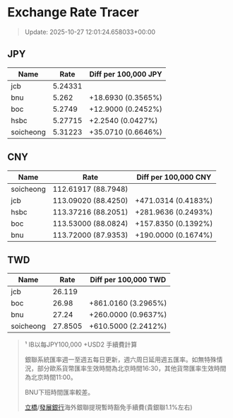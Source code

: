 # Exchange Rate Tracer

> Update: 2025-10-27 12:01:24.658033+00:00

## JPY

| Name      |    Rate | Diff per 100,000 JPY   |
|-----------|---------|------------------------|
| jcb       | 5.24331 |                        |
| bnu       | 5.262   | +18.6930 (0.3565%)     |
| boc       | 5.2749  | +12.9000 (0.2452%)     |
| hsbc      | 5.27715 | +2.2540 (0.0427%)      |
| soicheong | 5.31223 | +35.0710 (0.6646%)     |

## CNY

| Name      | Rate                | Diff per 100,000 CNY   |
|-----------|---------------------|------------------------|
| soicheong | 112.61917	(88.7948) |                        |
| jcb       | 113.09020	(88.4250) | +471.0314 (0.4183%)    |
| hsbc      | 113.37216	(88.2051) | +281.9636 (0.2493%)    |
| boc       | 113.53000	(88.0824) | +157.8350 (0.1392%)    |
| bnu       | 113.72000	(87.9353) | +190.0000 (0.1674%)    |

## TWD

| Name      |    Rate | Diff per 100,000 TWD   |
|-----------|---------|------------------------|
| jcb       | 26.119  |                        |
| boc       | 26.98   | +861.0160 (3.2965%)    |
| bnu       | 27.24   | +260.0000 (0.9637%)    |
| soicheong | 27.8505 | +610.5000 (2.2412%)    |


> ¹ IB以每JPY100,000 +USD2 手續費計算
>
> 銀聯系統匯率週一至週五每日更新，週六周日延用週五匯率。如無特殊情況，部分歐系貨幣匯率生效時間為北京時間16:30，其他貨幣匯率生效時間為北京時間11:00。
>
> BNU下班時間匯率較差。
>
> [立橋](https://www.wlbank.com.mo/uploads/ueditor/file/20181211/1544536513900230.pdf)/[發展銀行](https://www.mdb.com.mo/Service_Charges_20230728.pdf)海外銀聯提現暫時豁免手續費(貴銀聯1.1%左右)

